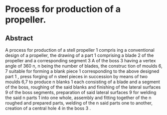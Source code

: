 # Process for production of a propeller.

## Abstract
A process for production of a stell propeller 1 compris ing a conventional design of a propeller, the drawing of a part 1 comprising a blade 2 of the propeller and a corresponding segment 3 A of the boss 3 having a vertex angle of 360 n, n being the number of blades, the construc tion of moulds 6, 7 suitable for forming a blank piece 1 corresponding to the above designed part 1 , press forging of n steel pieces in succession by means of two moulds 6,7 to produce n blanks 1 each consisting of a blade and a segment of the boss, roughing of the said blanks and finishing of the lateral surfaces 9 of the boss segments, preparation of said lateral surfaces 9 for welding the said n parts 1 into one whole, assembly and fitting together of the n roughed and prepared parts, welding of the n said parts one to another, creation of a central hole 4 in the boss 3 .